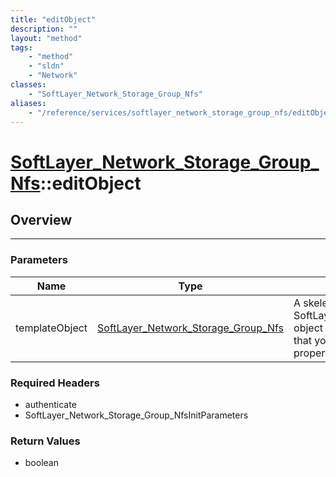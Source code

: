 ```yaml
---
title: "editObject"
description: ""
layout: "method"
tags:
    - "method"
    - "sldn"
    - "Network"
classes:
    - "SoftLayer_Network_Storage_Group_Nfs"
aliases:
    - "/reference/services/softlayer_network_storage_group_nfs/editObject"
---
```

# [SoftLayer_Network_Storage_Group_Nfs](/reference/services/SoftLayer_Network_Storage_Group_Nfs)::editObject




## Overview 


-----

### Parameters 
|Name | Type | Description |
| --- | --- | --- |
|templateObject| <a href='/reference/datatypes/SoftLayer_Network_Storage_Group_Nfs'>SoftLayer_Network_Storage_Group_Nfs </a>| A skeleton SoftLayer_Network_Storage_Group_Nfs object with only the properties defined that you wish to change. Unchanged properties are left alone.|


### Required Headers
* authenticate
* SoftLayer_Network_Storage_Group_NfsInitParameters


### Return Values
* boolean




